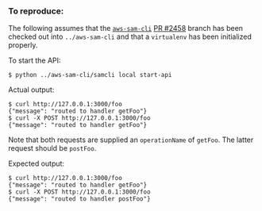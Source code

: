 ### To reproduce:

The following assumes that the [`aws-sam-cli`](https://github.com/aws/aws-sam-cli)
[PR #2458](https://github.com/ramosbugs/aws-sam-cli/tree/develop-operation-name) branch has been
checked out into `../aws-sam-cli` and that a `virtualenv` has been initialized properly.

To start the API:
```
$ python ../aws-sam-cli/samcli local start-api
```

Actual output:
```
$ curl http://127.0.0.1:3000/foo
{"message": "routed to handler getFoo"}
$ curl -X POST http://127.0.0.1:3000/foo
{"message": "routed to handler getFoo"}
```
Note that both requests are supplied an `operationName` of `getFoo`. The latter request should be
`postFoo`.

Expected output:
```
$ curl http://127.0.0.1:3000/foo
{"message": "routed to handler getFoo"}
$ curl -X POST http://127.0.0.1:3000/foo
{"message": "routed to handler postFoo"}
```
